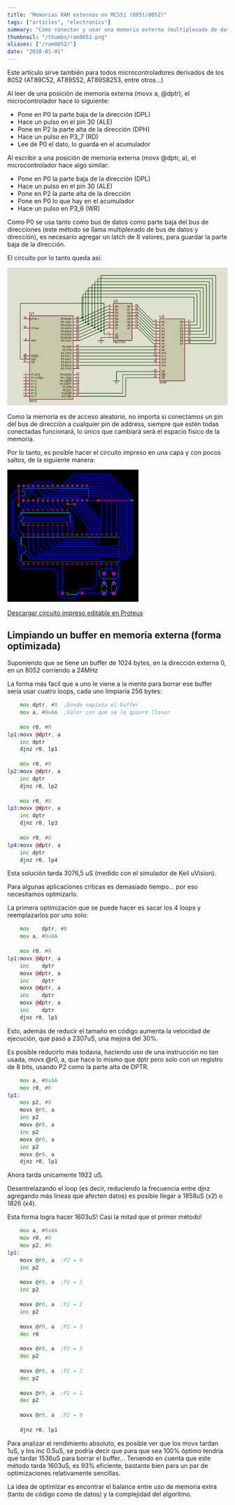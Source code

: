 ```yaml
---
title: "Memorias RAM externas en MCS51 (8051/8052)"
tags: ["articles", "electronics"]
summary: "Cómo conectar y usar una memoria externa (multiplexado de datos y dirección)."
thumbnail: "/thumbs/ram8052.png"
aliases: ["/ram8052/"]
date: "2010-01-01"
---
```


Este artículo sirve también para todos microcontroladores derivados de los 8052 (AT89C52, AT89S52, AT89S8253, entre otros...)

Al leer de una posición de memoria externa (movx a, @dptr), el microcontrolador hace lo siguiente:	

* Pone en P0 la parte baja de la dirección (DPL)
* Hace un pulso en el pin 30 (ALE)
* Pone en P2 la parte alta de la dirección (DPH)
* Hace un pulso en P3_7 (RD)
* Lee de P0 el dato, lo guarda en el acumulador
	
Al escribir a una posición de memoria externa (movx @dptr, a), el microcontrolador hace algo similar:	
	
* Pone en P0 la parte baja de la dirección (DPL)
* Hace un pulso en el pin 30 (ALE)
* Pone en P2 la parte alta de la dirección
* Pone en P0 lo que hay en el acumulador
* Hace un pulso en P3_6 (WR)
	
Como P0 se usa tanto como bus de datos como parte baja del bus de direcciones (este método se llama multiplexado de bus de datos y dirección), es necesario agregar un latch de 8 valores, para guardar la parte baja de la dirección.

El circuito por lo tanto queda así:

![8052 con RAM](/images/8052ram.png)

Como la memoria es de acceso aleatorio, no importa si conectamos un pin del bus de dirección a cualquier pin de address, siempre que estén todas conectadas funcionará, lo único que cambiará será el espacio físico de la memoria.

Por lo tanto, es posible hacer el circuito impreso en una capa y con pocos saltos, de la siguiente manera:

![8052 con RAM, layout](/images/8052ram_lyt.png)

[Descargar circuito impreso editable en Proteus](/downloads/8052ram.zip)

## Limpiando un buffer en memoria externa (forma optimizada)

Suponiendo que se tiene un buffer de 1024 bytes, en la dirección externa 0, en un 8052 corriendo a 24MHz

La forma más facil que a uno le viene a la mente para borrar ese buffer sería usar cuatro loops, cada uno limpiaría 256 bytes:

```asm
    mov dptr, #0  ;Donde empieza el buffer
    mov a, #0xAA  ;Valor con que se lo quiere llenar

    mov r0, #0
lp1:movx @dptr, a
    inc dptr
    djnz r0, lp1

    mov r0, #0
lp2:movx @dptr, a
    inc dptr
    djnz r0, lp2

    mov r0, #0
lp3:movx @dptr, a
    inc dptr
    djnz r0, lp3

    mov r0, #0
lp4:movx @dptr, a
    inc dptr
    djnz r0, lp4
```

Esta solución tarda 3076,5 uS (medido con el simulador de Keil uVision). 

Para algunas aplicaciones críticas es demasiado tiempo... por eso necesitamos optmizarlo.

La primera optimización que se puede hacer es sacar los 4 loops y reemplazarlos por uno solo: 

```asm
    mov    dptr, #0
    mov a, #0xAA

    mov r0, #0
lp1:movx @dptr, a
    inc    dptr
    movx @dptr, a
    inc    dptr
    movx @dptr, a
    inc    dptr
    movx @dptr, a
    inc    dptr
    djnz r0, lp1
```

Esto, además de reducir el tamaño en código aumenta la velocidad de ejecución, que pasó a 2307uS, una mejora del 30%.

Es posible reducirlo más todavía, haciendo uso de una instrucción no tan usada, movx @r0, a, que hace lo mismo que dptr pero solo con un registro de 8 bits, usando P2 como la parte alta de DPTR.

```asm
	mov a, #0xAA
	mov r0, #0
lp1:
	mov p2, #0
	movx @r0, a
	inc p2
	movx @r0, a
	inc p2
	movx @r0, a
	inc p2
	movx @r0, a
	djnz r0, lp1
```

Ahora tarda unicamente 1922 uS.

Desentrelazando el loop (es decir, reduciendo la frecuencia entre djnz agregando más lineas que afecten datos) es posible llegar a 1858uS (x2) o 1826 (x4).

Esta forma logra hacer 1603uS! Casi la mitad que el primer método!
```asm
    mov a, #0xAA
    mov r0, #0
    mov p2, #0
lp1:
    movx @r0, a  ;P2 = 0
    inc p2

    movx @r0, a  ;P2 = 1
    inc p2

    movx @r0, a  ;P2 = 2
    inc p2

    movx @r0, a  ;P2 = 3
    dec r0

    movx @r0, a  ;P2 = 3
    dec p2

    movx @r0, a  ;P2 = 2
    dec p2

    movx @r0, a  ;P2 = 1
    dec p2

    movx @r0, a  ;P2 = 0

    djnz r0, lp1
```

Para analizar el rendimiento absoluto, es posible ver que los movx tardan 1uS, y los inc 0.5uS, se podría decir que para que sea 100% óptimo tendría que tardar 1536uS para borrar el buffer... Teniendo en cuenta que este método tarda 1603uS, es 93% eficiente, bastante bien para un par de optimizaciones relativamente sencillas.

La idea de optimizar es encontrar el balance entre uso de memoria extra (tanto de código como de datos) y la complejidad del algoritmo.
